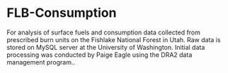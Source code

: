 # FLB-Consumption
For analysis of surface fuels and consumption data collected from prescribed burn units on the Fishlake National Forest in Utah. Raw data is stored on MySQL server at the University of Washington. Initial data processing was conducted by Paige Eagle using the DRA2 data management program..
